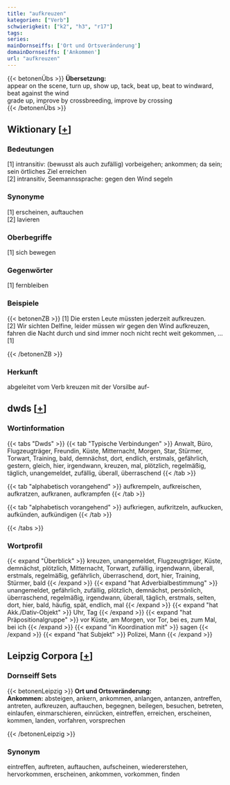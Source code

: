 ```yaml
---
title: "aufkreuzen"
kategorien: ["Verb"]
schwierigkeit: ["k2", "h3", "r17"]
tags:
series:
mainDornseiffs: ['Ort und Ortsveränderung']
domainDornseiffs: ['Ankommen']
url: "aufkreuzen"
---
```


{{< betonenÜbs >}}
**Übersetzung:**  
appear on the scene, turn up, show up, tack, beat up, beat  to windward, beat against the wind  
grade up, improve by crossbreeding, improve by crossing  
{{< /betonenÜbs >}}

## Wiktionary [[+](https://de.wiktionary.org/wiki/aufkreuzen)]

### Bedeutungen
[1] intransitiv: (bewusst als auch zufällig) vorbeigehen; ankommen; da sein; sein örtliches Ziel erreichen  
[2] intransitiv, Seemannssprache: gegen den Wind segeln  

### Synonyme
[1] erscheinen, auftauchen  
[2] lavieren  

### Oberbegriffe
[1] sich bewegen  

### Gegenwörter
[1] fernbleiben  

### Beispiele
{{< betonenZB >}}
[1] Die ersten Leute müssten jederzeit aufkreuzen.  
[2] Wir sichten Delfine, leider müssen wir gegen den Wind aufkreuzen, fahren die Nacht durch und sind immer noch nicht recht weit gekommen, …[1]  

{{< /betonenZB >}}
### Herkunft
abgeleitet vom Verb kreuzen mit der Vorsilbe auf-  



## dwds [[+](https://www.dwds.de/wb/aufkreuzen)]

### Wortinformation
{{< tabs "Dwds" >}}
{{< tab "Typische Verbindungen" >}}
Anwalt, Büro, Flugzeugträger, Freundin, Küste, Mitternacht, Morgen, Star, Stürmer, Torwart, Training, bald, demnächst, dort, endlich, erstmals, gefährlich, gestern, gleich, hier, irgendwann, kreuzen, mal, plötzlich, regelmäßig, täglich, unangemeldet, zufällig, überall, überraschend
{{< /tab >}}

{{< tab "alphabetisch vorangehend" >}}
aufkrempeln, aufkreischen, aufkratzen, aufkranen, aufkrampfen
{{< /tab >}}

{{< tab "alphabetisch vorangehend" >}}
aufkriegen, aufkritzeln, aufkucken, aufkünden, aufkündigen
{{< /tab >}}

{{< /tabs >}}

### Wortprofil
{{< expand "Überblick" >}} kreuzen, unangemeldet, Flugzeugträger, Küste, demnächst, plötzlich, Mitternacht, Torwart, zufällig, irgendwann, überall, erstmals, regelmäßig, gefährlich, überraschend, dort, hier, Training, Stürmer, bald {{< /expand >}}
{{< expand "hat Adverbialbestimmung" >}} unangemeldet, gefährlich, zufällig, plötzlich, demnächst, persönlich, überraschend, regelmäßig, irgendwann, überall, täglich, erstmals, selten, dort, hier, bald, häufig, spät, endlich, mal {{< /expand >}}
{{< expand "hat Akk./Dativ-Objekt" >}} Uhr, Tag {{< /expand >}}
{{< expand "hat Präpositionalgruppe" >}} vor Küste, am Morgen, vor Tor, bei es, zum Mal, bei ich {{< /expand >}}
{{< expand "in Koordination mit" >}} sagen {{< /expand >}}
{{< expand "hat Subjekt" >}} Polizei, Mann {{< /expand >}}

## Leipzig Corpora [[+](https://corpora.uni-leipzig.de/en/res?word=aufkreuzen&corpusId=deu_newscrawl-public_2018)]

### Dornseiff Sets
{{< betonenLeipzig >}}
**Ort und Ortsveränderung:**  
**Ankommen:** absteigen, ankern, ankommen, anlangen, antanzen, antreffen, antreten, aufkreuzen, auftauchen, begegnen, beilegen, besuchen, betreten, einlaufen, einmarschieren, einrücken, eintreffen, erreichen, erscheinen, kommen, landen, vorfahren, vorsprechen  

{{< /betonenLeipzig >}}

### Synonym
eintreffen, auftreten, auftauchen, aufscheinen, wiedererstehen, hervorkommen, erscheinen, ankommen, vorkommen, finden

